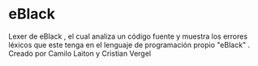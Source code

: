 # eBlack
Lexer de eBlack , el cual analiza un código fuente y muestra los errores léxicos que este tenga en el lenguaje de programación propio "eBlack" . Creado por Camilo Laiton y Cristian Vergel
